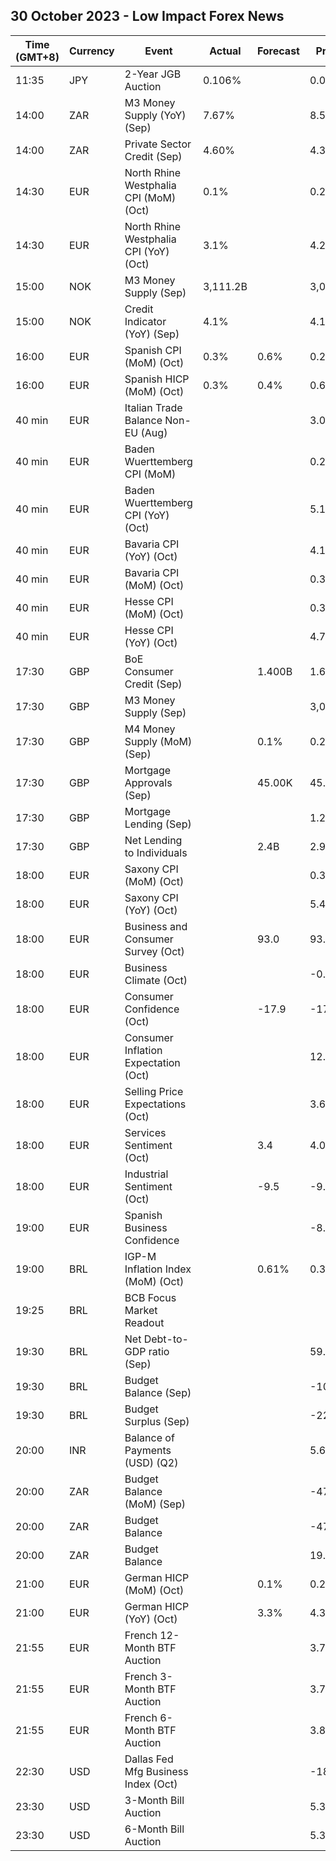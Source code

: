 ## 30 October 2023 - Low Impact Forex News

| Time (GMT+8) | Currency | Event | Actual | Forecast | Previous |
|------|----------|-------|--------|----------|----------|
| 11:35 | JPY | 2-Year JGB Auction | 0.106% |  | 0.045% |
| 14:00 | ZAR | M3 Money Supply (YoY) (Sep) | 7.67% |  | 8.53% |
| 14:00 | ZAR | Private Sector Credit (Sep) | 4.60% |  | 4.39% |
| 14:30 | EUR | North Rhine Westphalia CPI (MoM) (Oct) | 0.1% |  | 0.2% |
| 14:30 | EUR | North Rhine Westphalia CPI (YoY) (Oct) | 3.1% |  | 4.2% |
| 15:00 | NOK | M3 Money Supply (Sep) | 3,111.2B |  | 3,064.9B |
| 15:00 | NOK | Credit Indicator (YoY) (Sep) | 4.1% |  | 4.1% |
| 16:00 | EUR | Spanish CPI (MoM) (Oct) | 0.3% | 0.6% | 0.2% |
| 16:00 | EUR | Spanish HICP (MoM) (Oct) | 0.3% | 0.4% | 0.6% |
| 40 min | EUR | Italian Trade Balance Non-EU (Aug) |  |  | 3.06B |
| 40 min | EUR | Baden Wuerttemberg CPI (MoM) |  |  | 0.2% |
| 40 min | EUR | Baden Wuerttemberg CPI (YoY) (Oct) |  |  | 5.1% |
| 40 min | EUR | Bavaria CPI (YoY) (Oct) |  |  | 4.1% |
| 40 min | EUR | Bavaria CPI (MoM) (Oct) |  |  | 0.3% |
| 40 min | EUR | Hesse CPI (MoM) (Oct) |  |  | 0.3% |
| 40 min | EUR | Hesse CPI (YoY) (Oct) |  |  | 4.7% |
| 17:30 | GBP | BoE Consumer Credit (Sep) |  | 1.400B | 1.644B |
| 17:30 | GBP | M3 Money Supply (Sep) |  |  | 3,025.7B |
| 17:30 | GBP | M4 Money Supply (MoM) (Sep) |  | 0.1% | 0.2% |
| 17:30 | GBP | Mortgage Approvals (Sep) |  | 45.00K | 45.35K |
| 17:30 | GBP | Mortgage Lending (Sep) |  |  | 1.22B |
| 17:30 | GBP | Net Lending to Individuals |  | 2.4B | 2.9B |
| 18:00 | EUR | Saxony CPI (MoM) (Oct) |  |  | 0.3% |
| 18:00 | EUR | Saxony CPI (YoY) (Oct) |  |  | 5.4% |
| 18:00 | EUR | Business and Consumer Survey (Oct) |  | 93.0 | 93.3 |
| 18:00 | EUR | Business Climate (Oct) |  |  | -0.36 |
| 18:00 | EUR | Consumer Confidence (Oct) |  | -17.9 | -17.8 |
| 18:00 | EUR | Consumer Inflation Expectation (Oct) |  |  | 12.0 |
| 18:00 | EUR | Selling Price Expectations (Oct) |  |  | 3.6 |
| 18:00 | EUR | Services Sentiment (Oct) |  | 3.4 | 4.0 |
| 18:00 | EUR | Industrial Sentiment (Oct) |  | -9.5 | -9.0 |
| 19:00 | EUR | Spanish Business Confidence |  |  | -8.7 |
| 19:00 | BRL | IGP-M Inflation Index (MoM) (Oct) |  | 0.61% | 0.37% |
| 19:25 | BRL | BCB Focus Market Readout |  |  |  |
| 19:30 | BRL | Net Debt-to-GDP ratio (Sep) |  |  | 59.9% |
| 19:30 | BRL | Budget Balance (Sep) |  |  | -106.561B |
| 19:30 | BRL | Budget Surplus (Sep) |  |  | -22.830B |
| 20:00 | INR | Balance of Payments (USD) (Q2) |  |  | 5.600B |
| 20:00 | ZAR | Budget Balance (MoM) (Sep) |  |  | -47.33B |
| 20:00 | ZAR | Budget Balance |  |  | -479.700B |
| 20:00 | ZAR | Budget Balance |  |  | 19.70% |
| 21:00 | EUR | German HICP (MoM) (Oct) |  | 0.1% | 0.2% |
| 21:00 | EUR | German HICP (YoY) (Oct) |  | 3.3% | 4.3% |
| 21:55 | EUR | French 12-Month BTF Auction |  |  | 3.770% |
| 21:55 | EUR | French 3-Month BTF Auction |  |  | 3.788% |
| 21:55 | EUR | French 6-Month BTF Auction |  |  | 3.823% |
| 22:30 | USD | Dallas Fed Mfg Business Index (Oct) |  |  | -18.1 |
| 23:30 | USD | 3-Month Bill Auction |  |  | 5.310% |
| 23:30 | USD | 6-Month Bill Auction |  |  | 5.325% |
